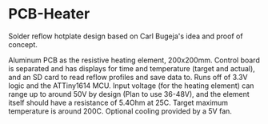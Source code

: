 # PCB-Heater

Solder reflow hotplate design based on Carl Bugeja's idea and proof of concept.

Aluminum PCB as the resistive heating element, 200x200mm. Control board is separated and has displays for time and temperature (target and actual), and an SD card to read reflow profiles and save data to. Runs off of 3.3V logic and the ATTiny1614 MCU. Input voltage (for the heating element) can range up to around 50V by design (Plan to use 36-48V), and the element itself should have a resistance of 5.4Ohm at 25C. Target maximum temperature is around 200C. Optional cooling provided by a 5V fan.
